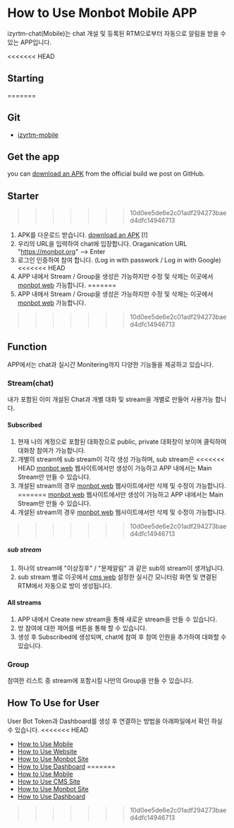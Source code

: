 # How to Use Monbot Mobile APP

izyrtm-chat(Mobile)는 chat 개설 및 등록된 RTM으로부터 자동으로 알림을 받을 수 있는 APP입니다. 

<<<<<<< HEAD
## Starting
=======
## Git
  * [izyrtm-mobile](https://github.com/izyrtm/izyrtm-mobile)

## Get the app

you can [download an
    APK](https://github.com/zulip/zulip-mobile/releases/latest)
    from the official build we post on GitHub.


## Starter
>>>>>>> 10d0ee5de6e2c01adf294273baed4dfc14946713
  1. APK를 다운로드 받습니다. [download an
    APK](https://github.com/izyrtm/izyrtm-cms-server/releases)
    [!]
  2. 우리의 URL을 입력하여 chat에 입장합니다.
     Oraganication URL "https://monbot.org" --> Enter
  3. 로그인 인증하여 참여 합니다.
     (Log in with passwork / Log in with Google)
<<<<<<< HEAD
  4. APP 내에서 Stream / Group을 생성은 가능하지만 수정 및 삭제는 이곳에서 [monbot web](hhttps://monbot.hopto.org/#) 가능합니다.
=======
  4. APP 내에서 Stream / Group을 생성은 가능하지만 수정 및 삭제는 이곳에서 [monbot web](https://monbot.hopto.org/#) 가능합니다.
>>>>>>> 10d0ee5de6e2c01adf294273baed4dfc14946713


## Function
 APP에서는 chat과 실시간 Monitering까지 다양한 기능들을 제공하고 있습니다.

### Stream(chat)
 내가 포함된 이미 개설된 Chat과 개별 대화 및 stream을 개별로 만들어 사용가능 합니다.
 #### Subscribed
 1. 현재 나의 계정으로 포함된 대화창으로 public, private 대화창이 보이며 클릭하여 대화창 참여가 가능합니다.
 2. 개별의 stream에 sub stream이 각각 생성 가능하며, sub stream은 
<<<<<<< HEAD
 [monbot web](hhttps://monbot.hopto.org/#) 웹사이트에서만 생성이 가능하고 APP 내에서는 Main Stream만 만들 수 있습니다.
 3. 개설된 stream의 경우 [monbot web](hhttps://monbot.hopto.org/#) 웹사이트에서만 삭제 및 수정이 가능합니다.
=======
 [monbot web](https://monbot.hopto.org/#) 웹사이트에서만 생성이 가능하고 APP 내에서는 Main Stream만 만들 수 있습니다.
 3. 개설된 stream의 경우 [monbot web](https://monbot.hopto.org/#) 웹사이트에서만 삭제 및 수정이 가능합니다.
>>>>>>> 10d0ee5de6e2c01adf294273baed4dfc14946713
  
 ##### sub stream
  1. 하나의 stream에 "이상징후" / "문제알림" 과 같은 sub의 stream이 생겨납니다.
  2. sub stream 별로 이곳에서 [cms web](http://localhost:8088/main)  설정한 실시간 모니터링 화면 및 연결된 RTM에서 자동으로 방이 생성됩니다. 

 #### All streams
  1. APP 내에서 Create new stream을 통해 새로운 stream을 만들 수 있습니다.
  2. 방 참여에 대한 제어를 버튼을 통해 할 수 있습니다.
  3. 생성 후 Subscribed에 생성되며, chat에 참여 후 참여 인원을 추가하여 대화할 수 있습니다.
     
### Group
 참여한 리스트 중 stream에 포함시킬 나만의 Group을 만들 수 있습니다.


## How To Use for User
User Bot Token과 Dashboard를 생성 후 연결하는 방법을 아래파일에서 확인 하실 수 있습니다.
<<<<<<< HEAD
 * [How to Use Mobile](docs/howto/izyrtm-chat(mobile).md)
 * [How to Use Website](docs/howto/izyrtm-cms(Website).md)
 * [How to Use Monbot Site](docs/howto/izyrtm-server(Monbot).md)
 * [How to Use Dashboard](docs/howto/izyrtm-server(dashboard).md)
=======
 * [How to Use Mobile](https://github.com/izyrtm/izyrtm-cms-server/blob/master/docs/howto/izyrtm-chat(mobile).md)
 * [How to Use CMS Site](https://github.com/izyrtm/izyrtm-cms-server/blob/master/docs/howto/izyrtm-cms(Website).md)
 * [How to Use Monbot Site](https://github.com/izyrtm/izyrtm-cms-server/blob/master/docs/howto/izyrtm-server(Monbot).md)
 * [How to Use Dashboard](https://github.com/izyrtm/izyrtm-cms-server/blob/master/docs/howto/izyrtm-server(dashboard).md)
>>>>>>> 10d0ee5de6e2c01adf294273baed4dfc14946713

